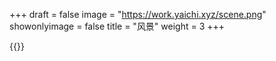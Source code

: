 +++
draft = false
image = "https://work.yaichi.xyz/scene.png"
showonlyimage = false
title = "风景"
weight = 3
+++

{{<lightbox src="https://work.yaichi.xyz/scene.png">}}
